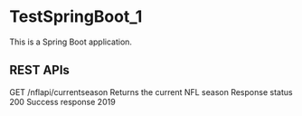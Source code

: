 # TestSpringBoot_1
This is a Spring Boot application.

## REST APIs
GET /nflapi/currentseason
Returns the current NFL season
Response status 200
Success response 2019
